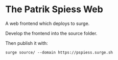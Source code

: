 # The Patrik Spiess Web

A web frontend which deploys to surge.

Develop the frontend into the source folder.

Then publish it with:

    surge source/ --domain https://pspiess.surge.sh

